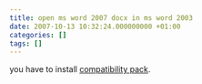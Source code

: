 ```yaml
---
title: open ms word 2007 docx in ms word 2003
date: 2007-10-13 10:32:24.000000000 +01:00
categories: []
tags: []
---
```

<p>you have to install <a href="http://www.microsoft.com/downloads/thankyou.aspx?familyId=941b3470-3ae9-4aee-8f43-c6bb74cd1466&amp;displayLang=en">compatibility pack</a>.</p>
